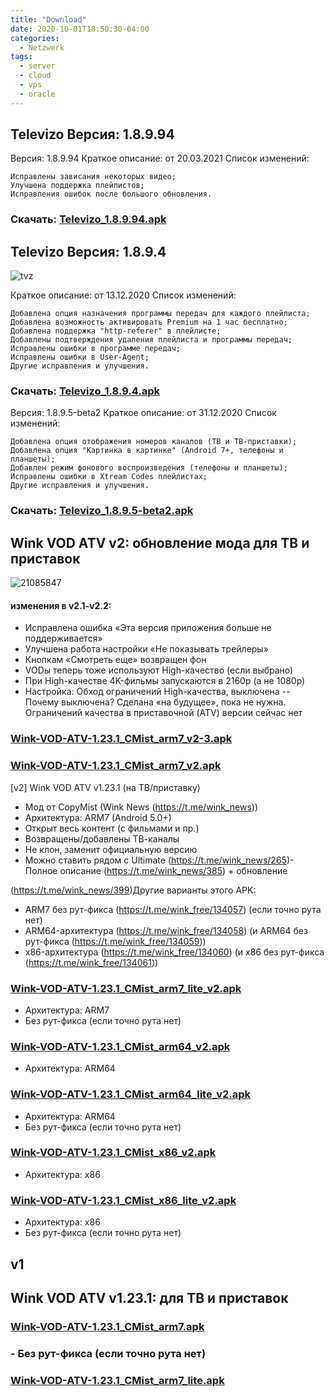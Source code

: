 ```yaml
---
title: "Download"
date: 2020-10-01T18:50:30-04:00
categories:
  - Netzwerk
tags:
  - server
  - cloud
  - vps
  - oracle
---
```


## Televizo Версия: 1.8.9.94

Версия: 1.8.9.94
Краткое описание: от 20.03.2021
Список изменений:

    Исправлены зависания некоторых видео;
    Улучшена поддержка плейлистов;
    Исправления ошибок после большого обновления.
    
### Скачать: [Televizo_1.8.9.94.apk](https://github.com/sybdata/blog/raw/master/docs/Televizo_1.8.9.94.apk)

## Televizo Версия: 1.8.9.4
![tvz](https://user-images.githubusercontent.com/24189833/103466928-fd25db00-4d49-11eb-8af6-8b9c007851bb.png)

Краткое описание: от 13.12.2020
Список изменений:

    Добавлена опция назначения программы передач для каждого плейлиста;
    Добавлена возможность активировать Premium на 1 час бесплатно;
    Добавлена поддержка "http-referer" в плейлисте;
    Добавлены подтверждения удаления плейлиста и программы передач;
    Исправлены ошибки в программе передач;
    Исправлены ошибки в User-Agent;
    Другие исправления и улучшения.


### Скачать: [Televizo_1.8.9.4.apk](https://github.com/sybdata/blog/raw/master/docs/Televizo_1.8.9.4.apk)

Версия: 1.8.9.5-beta2
Краткое описание: от 31.12.2020
Список изменений:

    Добавлена опция отображения номеров каналов (ТВ и ТВ-приставки);
    Добавлена опция "Картинка в картинке" (Android 7+, телефоны и планшеты);
    Добавлен режим фонового воспроизведения (телефоны и планшеты);
    Исправлены ошибки в Xtream Codes плейлистах;
    Другие исправления и улучшения.
### Скачать: [Televizo_1.8.9.5-beta2.apk](https://github.com/sybdata/blog/raw/master/docs/Televizo_1.8.9.5-beta2.apk)

## Wink VOD ATV v2: обновление мода для ТВ и приставок
![21085847](https://user-images.githubusercontent.com/24189833/103135433-9d2f9480-46b8-11eb-8a95-fd2d360453ad.png)

#### изменения в v2.1-v2.2:
- Исправлена ошибка «Эта версия приложения больше не поддерживается»
- Улучшена работа настройки «Не показывать трейлеры»
- Кнопкам «Смотреть еще» возвращен фон
- VODы теперь тоже используют High-качество (если выбрано)
- При High-качестве 4K-фильмы запускаются в 2160p (а не 1080p)
- Настройка: Обход ограничений High-качества, выключена
-- Почему выключена? Сделана «на будущее», пока не нужна. Ограничений качества в приставочной (ATV) версии сейчас нет

### [Wink-VOD-ATV-1.23.1_CMist_arm7_v2-3.apk](https://github.com/sybdata/blog/raw/master/docs/Wink-VOD-ATV-1.23.1_CMist_arm7_lite_v2-3.apk)


### [Wink-VOD-ATV-1.23.1_CMist_arm7_v2.apk](https://github.com/sybdata/blog/blob/master/docs/Wink-VOD-ATV-1.23.1_CMist_arm7_v2.apk?raw=true)

[v2] Wink VOD ATV v1.23.1 (на ТВ/приставку)

- Мод от CopyMist (Wink News (https://t.me/wink_news))
- Архитектура: ARM7 (Android 5.0+)
- Открыт весь контент (с фильмами и пр.)
- Возвращены/добавлены ТВ-каналы
- Не клон, заменит официальную версию
- Можно ставить рядом с Ultimate
 (https://t.me/wink_news/265)- Полное описание (https://t.me/wink_news/385) + обновление

 (https://t.me/wink_news/399)Другие варианты этого APK:
- ARM7 без рут-фикса (https://t.me/wink_free/134057) (если точно рута нет)
- ARM64-архитектура (https://t.me/wink_free/134058) (и ARM64 без рут-фикса (https://t.me/wink_free/134059))
- x86-архитектура (https://t.me/wink_free/134060) (и x86 без рут-фикса (https://t.me/wink_free/134061))


### [Wink-VOD-ATV-1.23.1_CMist_arm7_lite_v2.apk](https://github.com/sybdata/blog/blob/master/docs/Wink-VOD-ATV-1.23.1_CMist_arm7_lite_v2.apk?raw=true)
- Архитектура: ARM7
- Без рут-фикса (если точно рута нет)

### [Wink-VOD-ATV-1.23.1_CMist_arm64_v2.apk](https://github.com/sybdata/blog/blob/master/docs/Wink-VOD-ATV-1.23.1_CMist_arm64_v2.apk?raw=true)
- Архитектура: ARM64

### [Wink-VOD-ATV-1.23.1_CMist_arm64_lite_v2.apk](https://github.com/sybdata/blog/blob/master/docs/Wink-VOD-ATV-1.23.1_CMist_arm64_lite_v2.apk?raw=true)
- Архитектура: ARM64
- Без рут-фикса (если точно рута нет)

### [Wink-VOD-ATV-1.23.1_CMist_x86_v2.apk](https://github.com/sybdata/blog/blob/master/docs/Wink-VOD-ATV-1.23.1_CMist_x86_v2.apk?raw=true)
- Архитектура: x86


### [Wink-VOD-ATV-1.23.1_CMist_x86_lite_v2.apk](https://github.com/sybdata/blog/blob/master/docs/Wink-VOD-ATV-1.23.1_CMist_x86_lite_v2.apk?raw=true)
- Архитектура: x86
- Без рут-фикса (если точно рута нет)




## v1
## Wink VOD ATV v1.23.1: для ТВ и приставок 

### [Wink-VOD-ATV-1.23.1_CMist_arm7.apk](https://github.com/sybdata/blog/blob/master/Wink-VOD-ATV-1.23.1_CMist_arm7.apk?raw=true)

### - Без рут-фикса (если точно рута нет)
### [Wink-VOD-ATV-1.23.1_CMist_arm7_lite.apk](https://github.com/sybdata/blog/blob/master/Wink-VOD-ATV-1.23.1_CMist_arm7_lite.apk?raw=true)


